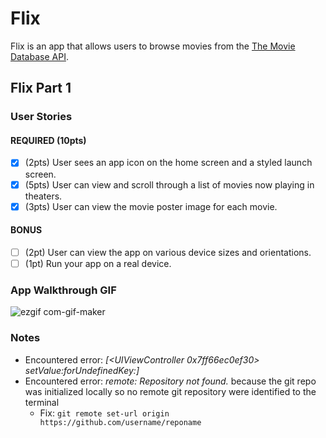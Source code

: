 # Flix

Flix is an app that allows users to browse movies from the [The Movie Database API](http://docs.themoviedb.apiary.io/#).

## Flix Part 1

### User Stories

#### REQUIRED (10pts)
- [x] (2pts) User sees an app icon on the home screen and a styled launch screen.
- [x] (5pts) User can view and scroll through a list of movies now playing in theaters.
- [x] (3pts) User can view the movie poster image for each movie.

#### BONUS
- [ ] (2pt) User can view the app on various device sizes and orientations.
- [ ] (1pt) Run your app on a real device.

### App Walkthrough GIF
![ezgif com-gif-maker](https://user-images.githubusercontent.com/73403466/189800713-3ea7b70c-2b05-479d-ba6c-ec478429f956.gif)

### Notes
- Encountered error: *[<UIViewController 0x7ff66ec0ef30> setValue:forUndefinedKey:]*
- Encountered error: *remote: Repository not found.* because the git repo was initialized locally so no remote git repository were identified to the terminal
  - Fix: ```git remote set-url origin https://github.com/username/reponame```
